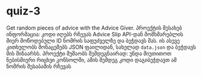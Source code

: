 # quiz-3
Get random pieces of advice with the Advice Giver.
პროექტის შესახებ ინფორმაცია:
კოდი იღებს რჩევას Advice Slip API-დან მომხმარებლის მიერ მოწოდებული ID ნომრის საფუძველზე და ბეჭდავს მას. ის ასევე კითხულობს მონაცემებს JSON ფაილიდან, სახელად `data.json` და ბეჭდავს მის შინაარსს.
პროექტი მუშაობს შემდეგნაირად: 
უნდა მიუთითოთ ნებისმიერი რიცხვი კონსოლში, ამის შემდეგ კოდი დაგიბეჭდავთ ამ ნომრის შესაბამის რჩევას
